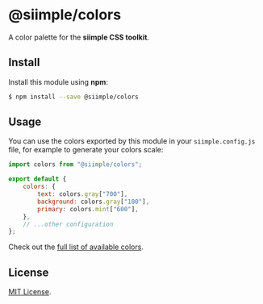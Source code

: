 # @siimple/colors

A color palette for the **siimple CSS toolkit**.

## Install

Install this module using **npm**:

```bash
$ npm install --save @siimple/colors
```

## Usage

You can use the colors exported by this module in your `siimple.config.js` file, for example to generate your colors scale:

```js
import colors from "@siimple/colors";

export default {
    colors: {
        text: colors.gray["700"],
        background: colors.gray["100"],
        primary: colors.mint["600"],
    },
    // ...other configuration
};
```

Check out the [full list of available colors](https://siimple.josemi.xyz/colors).

## License

[MIT License](https://github.com/jmjuanes/siimple/blob/main/LICENSE).
